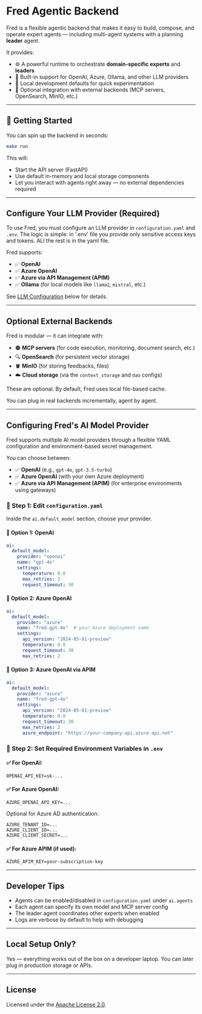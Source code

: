# Fred Agentic Backend

Fred is a flexible agentic backend that makes it easy to build, compose, and operate expert agents — including multi-agent systems with a planning **leader** agent.

It provides:

- ⚙️ A powerful runtime to orchestrate **domain-specific experts** and **leaders**
- 🧠 Built-in support for OpenAI, Azure, Ollama, and other LLM providers
- 🧪 Local development defaults for quick experimentation
- 🔌 Optional integration with external backends (MCP servers, OpenSearch, MinIO, etc.)

---

## 🚀 Getting Started

You can spin up the backend in seconds:

```bash
make run
```

This will:
- Start the API server (FastAPI)
- Use default in-memory and local storage components
- Let you interact with agents right away — no external dependencies required

---

## Configure Your LLM Provider (Required)

To use Fred, you must configure an LLM provider in `configuration.yaml` and `.env`. The logic is simple: 
in '.env' file you provide only sensitive access keys and tokens. ALl the rest is in the yaml file. 

Fred supports:

- ✅ **OpenAI**
- ✅ **Azure OpenAI**
- ✅ **Azure via API Management (APIM)**
- ✅ **Ollama** (for local models like `llama2`, `mistral`, etc.)

See [LLM Configuration](#configuring-freds-ai-model-provider) below for details.

---

## Optional External Backends

Fred is modular — it can integrate with:

- 🟤 **MCP servers** (for code execution, monitoring, document search, etc.)
- 🔍 **OpenSearch** (for persistent vector storage)
- 🪣 **MinIO** (for storing feedbacks, files)
- ☁️ **Cloud storage** (via the `context_storage` and `dao` configs)

These are optional. By default, Fred uses local file-based cache.

You can plug in real backends incrementally, agent by agent.

---

## Configuring Fred's AI Model Provider

Fred supports multiple AI model providers through a flexible YAML configuration and environment-based secret management.

You can choose between:

- ✅ **OpenAI** (e.g., `gpt-4o`, `gpt-3.5-turbo`)
- ✅ **Azure OpenAI** (with your own Azure deployment)
- ✅ **Azure via API Management (APIM)** (for enterprise environments using gateways)

### 📁 Step 1: Edit `configuration.yaml`

Inside the `ai.default_model` section, choose your provider.

#### 🔹 Option 1: OpenAI
```yaml
ai:
  default_model:
    provider: "openai"
    name: "gpt-4o"
    settings:
      temperature: 0.0
      max_retries: 2
      request_timeout: 30
```

#### 🔹 Option 2: Azure OpenAI
```yaml
ai:
  default_model:
    provider: "azure"
    name: "fred-gpt-4o"  # your Azure deployment name
    settings:
      api_version: "2024-05-01-preview"
      temperature: 0.0
      request_timeout: 30
      max_retries: 2
```

#### 🔹 Option 3: Azure OpenAI via APIM
```yaml
ai:
  default_model:
    provider: "azure"
    name: "fred-gpt-4o"
    settings:
      api_version: "2024-05-01-preview"
      temperature: 0.0
      request_timeout: 30
      max_retries: 2
      azure_endpoint: "https://your-company-api.azure-api.net"
```

### 🔐 Step 2: Set Required Environment Variables in `.env`

#### ✅ For OpenAI:
```env
OPENAI_API_KEY=sk-...
```

#### ✅ For Azure OpenAI:
```env
AZURE_OPENAI_API_KEY=...
```

Optional for Azure AD authentication:
```env
AZURE_TENANT_ID=...
AZURE_CLIENT_ID=...
AZURE_CLIENT_SECRET=...
```

#### ✅ For Azure APIM (if used):
```env
AZURE_APIM_KEY=your-subscription-key
```

---

## Developer Tips

- Agents can be enabled/disabled in `configuration.yaml` under `ai.agents`
- Each agent can specify its own model and MCP server config
- The leader agent coordinates other experts when enabled
- Logs are verbose by default to help with debugging

---

## Local Setup Only?

Yes — everything works out of the box on a developer laptop. You can later plug in production storage or APIs.

---

## License

Licensed under the [Apache License 2.0](LICENSE).

